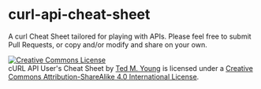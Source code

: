 curl-api-cheat-sheet
====================

A curl Cheat Sheet tailored for playing with APIs. Please feel free to submit Pull Requests, or copy and/or modify and share on your own.

<a rel="license" href="http://creativecommons.org/licenses/by-sa/4.0/"><img alt="Creative Commons License" style="border-width:0" src="http://i.creativecommons.org/l/by-sa/4.0/88x31.png" /></a><br /><span xmlns:dct="http://purl.org/dc/terms/" href="http://purl.org/dc/dcmitype/Text" property="dct:title" rel="dct:type">cURL API User's Cheat Sheet</span> by <a xmlns:cc="http://creativecommons.org/ns#" href="http://jitterted.com" property="cc:attributionName" rel="cc:attributionURL">Ted M. Young</a> is licensed under a <a rel="license" href="http://creativecommons.org/licenses/by-sa/4.0/">Creative Commons Attribution-ShareAlike 4.0 International License</a>.
